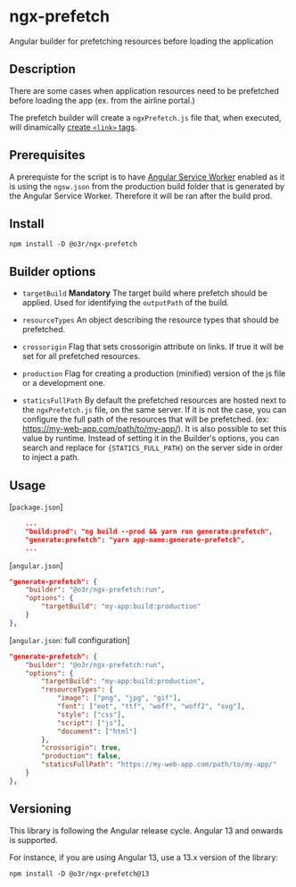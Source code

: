 # ngx-prefetch
Angular builder for prefetching resources before loading the application

## Description
There are some cases when application resources need to be prefetched before loading the app (ex. from the airline portal.)

The prefetch builder will create a `ngxPrefetch.js` file that, when executed, will dinamically [create `<link>` tags](https://developer.mozilla.org/en-US/docs/Web/HTTP/Link_prefetching_FAQ).

## Prerequisites
A prerequiste for the script is to have [Angular Service Worker](https://angular.io/guide/service-worker-intro) enabled as it is using the `ngsw.json` from the production build  folder that is generated by the Angular Service Worker. Therefore it will be ran after the build prod.

## Install

```shell
npm install -D @o3r/ngx-prefetch
```

## Builder options
  - `targetBuild` **Mandatory** The target build where prefetch should be applied. Used for identifying the `outputPath` of the build.

  - `resourceTypes` An object describing the resource types that should be prefetched.

  - `crossorigin` Flag that sets crossorigin attribute on links. If true it will be set for all prefetched resources.

  - `production` Flag for creating a production (minified) version of the js file or a development one.

  - `staticsFullPath` By default the prefetched resources are hosted next to the `ngxPrefetch.js` file, on the same server. If it is not the case, you can configure the full path of the resources that will be prefetched. (ex: https://my-web-app.com/path/to/my-app/). It is also possible to set this value by runtime. Instead of setting it in the Builder's options, you can search and replace for `{STATICS_FULL_PATH}` on the server side in order to inject a path.
## Usage

[`package.json`]

```json
    ...
    "build:prod": "ng build --prod && yarn run generate:prefetch",
    "generate:prefetch": "yarn app-name:generate-prefetch",
    ...
```

[`angular.json`]

```json
"generate-prefetch": {
    "builder": "@o3r/ngx-prefetch:run",
    "options": {
        "targetBuild": "my-app:build:production"
    }
},
```

[`angular.json`: full configuration]

```json
"generate-prefetch": {
    "builder": "@o3r/ngx-prefetch:run",
    "options": {
        "targetBuild": "my-app:build:production",
        "resourceTypes": {
            "image": ["png", "jpg", "gif"],
            "font": ["eot", "ttf", "woff", "woff2", "svg"],
            "style": ["css"],
            "script": ["js"],
            "document": ["html"]
        },
        "crossorigin": true,
        "production": false,
        "staticsFullPath": "https://my-web-app.com/path/to/my-app/"
    }
},
```

## Versioning 

This library is following the Angular release cycle. Angular 13 and onwards is supported.

For instance, if you are using Angular 13, use a 13.x version of the library:

```shell
npm install -D @o3r/ngx-prefetch@13
```
